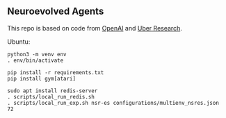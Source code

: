 ## Neuroevolved Agents

This repo is based on code from [OpenAI](https://github.com/openai/evolution-strategies-starter) and [Uber Research](https://github.com/uber-research/deep-neuroevolution).

Ubuntu:
```
python3 -m venv env
. env/bin/activate

pip install -r requirements.txt
pip install gym[atari]

sudo apt install redis-server
. scripts/local_run_redis.sh
. scripts/local_run_exp.sh nsr-es configurations/multienv_nsres.json 72

```
